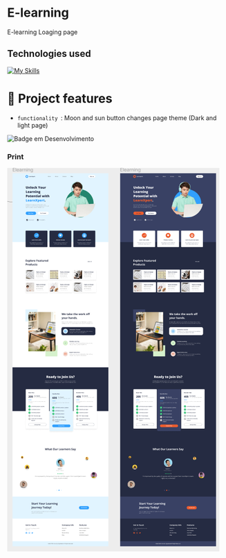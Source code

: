 # E-learning
 E-learning Loaging page

## Technologies used

  [![My Skills](https://skillicons.dev/icons?i=html,css,js,nodejs,figma)](https://skillicons.dev)


  # :hammer: Project features

- `functionality `: Moon and sun button changes page theme (Dark and light page)

![Badge em Desenvolvimento](http://img.shields.io/static/v1?label=STATUS&message=%20finished&color=GREEN&style=for-the-badge)

### Print
  <img src="https://github.com/DocCaio/E-learning/blob/main/img/modes.png" alt="Minha Figura">




